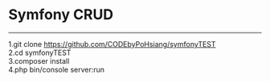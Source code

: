 # Symfony CRUD
---
1.git clone https://github.com/CODEbyPoHsiang/symfonyTEST </br>
2.cd symfonyTEST</br>
3.composer install</br>
4.php bin/console server:run</br>

